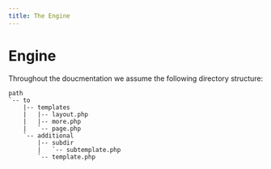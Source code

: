 ```yaml
---
title: The Engine
---
```

Engine
======

Throughout the doucmentation we assume the following directory structure:

```text
path
`-- to
    |-- templates
    |   |-- layout.php
    |   |-- more.php
    |   `-- page.php
    `-- additional
        |-- subdir
        |   `-- subtemplate.php
        `-- template.php
```
